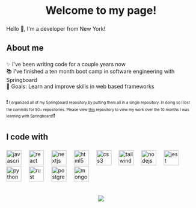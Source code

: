 <h1 align="center">Welcome to my page!</h1>

###

<p align="left">Hello 👋, I'm a developer from New York!</p>

###

<h2 align="left">About me</h2>

###

<p align="left">✨ I've been writing code for a couple years now<br>📚 I've finished a ten month boot camp in software engineering with Springboard<br>🎯 Goals: Learn and improve skills in web based frameworks</p>

###


❗<small style="font-size: 10px"> I organized all of my Springboard repository by putting them all in a single repository. In doing so I lost the commits for 50+ repositories. Please view <a href="https://github.com/CohenCampbell/springboard-projects-and-exercises">this</a> repository to view my work over the 10 months I was learning with Springboard!</small>❗

###

<h2 align="left">I code with</h2>

###

<div align="left">
  <img src="https://cdn.jsdelivr.net/gh/devicons/devicon/icons/javascript/javascript-original.svg" height="40" alt="javascript logo"  />
  <img width="12" />
  <img src="https://cdn.jsdelivr.net/gh/devicons/devicon/icons/react/react-original.svg" height="40" alt="react logo"  />
  <img width="12" />
  <img src="https://cdn.jsdelivr.net/gh/devicons/devicon/icons/nextjs/nextjs-original.svg" height="40" alt="nextjs logo"  />
  <img width="12" />
  <img src="https://cdn.jsdelivr.net/gh/devicons/devicon/icons/html5/html5-original.svg" height="40" alt="html5 logo"  />
  <img width="12" />
  <img src="https://cdn.jsdelivr.net/gh/devicons/devicon/icons/css3/css3-original.svg" height="40" alt="css3 logo"  />
  <img width="12" />
  <img src="https://cdn.jsdelivr.net/gh/devicons/devicon/icons/tailwindcss/tailwindcss-original.svg" height="40" alt="tailwindcss logo"  />
  <img width="12" />
  <img src="https://cdn.jsdelivr.net/gh/devicons/devicon/icons/nodejs/nodejs-original.svg" height="40" alt="nodejs logo"  />
  <img width="12" />
  <img src="https://cdn.jsdelivr.net/gh/devicons/devicon/icons/jest/jest-plain.svg" height="40" alt="jest logo"  />
  <img width="12" />
  <img src="https://cdn.jsdelivr.net/gh/devicons/devicon/icons/python/python-original.svg" height="40" alt="python logo"  />
  <img width="12" />
  <img src="https://cdn.jsdelivr.net/gh/devicons/devicon/icons/rust/rust-original.svg" height="40" alt="rust logo"  />
  <img width="12" />
  <img src="https://cdn.jsdelivr.net/gh/devicons/devicon/icons/postgresql/postgresql-original.svg" height="40" alt="postgresql logo"  />
  <img width="12" />
  <img src="https://cdn.jsdelivr.net/gh/devicons/devicon/icons/mongodb/mongodb-original.svg" height="40" alt="mongodb logo"  />
</div>
<br/>
<br/>
<div align="center">
<img src="https://github-readme-stats.vercel.app/api/top-langs/?username=CoJaCamp&theme=vue-dark&show_icons=true&border=true&layout=donut&hide=DIGITAL%20Command%20Language"/>

<div/> 
